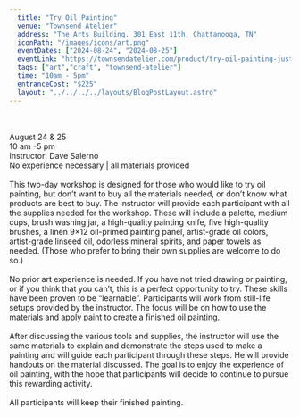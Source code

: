 ```yaml
---
  title: "Try Oil Painting"
  venue: "Townsend Atelier"
  address: "The Arts Building. 301 East 11th, Chattanooga, TN"
  iconPath: "/images/icons/art.png"
  eventDates: ["2024-08-24", "2024-08-25"]
  eventLink: "https://townsendatelier.com/product/try-oil-painting-just-bring-yourself/"
  tags: ["art","craft", "townsend-atelier"]
  time: "10am - 5pm"
  entranceCost: "$225"
  layout: "../../../../layouts/BlogPostLayout.astro"
---
```


<br><br>
August 24 & 25
<br>
10 am -5 pm
<br>
Instructor:  Dave Salerno
<br>
No experience necessary | all materials provided
<br><br>
This two-day workshop is designed for those who would like to try oil painting, but don’t want to buy all the materials needed, or don’t know what products are best to buy.  The instructor will provide each participant with all the supplies needed for the workshop.  These will include a palette, medium cups, brush washing jar, a high-quality painting knife, five high-quality brushes, a linen 9×12 oil-primed painting panel, artist-grade oil colors, artist-grade linseed oil, odorless mineral spirits, and paper towels as needed.  (Those who prefer to bring their own supplies are welcome to do so.)
<br><br>
No prior art experience is needed.  If you have not tried drawing or painting, or if you think that you can’t, this is a perfect opportunity to try.  These skills have been proven to be “learnable”.  Participants will work from still-life setups provided by the instructor.  The focus will be on how to use the materials and apply paint to create a finished oil painting.
<br><br>
After discussing the various tools and supplies, the instructor will use the same materials to explain and demonstrate the steps used to make a painting and will guide each participant through these steps.  He will provide handouts on the material discussed.  The goal is to enjoy the experience of oil painting, with the hope that participants will decide to continue to pursue this rewarding activity.
<br><br>
All participants will keep their finished painting.